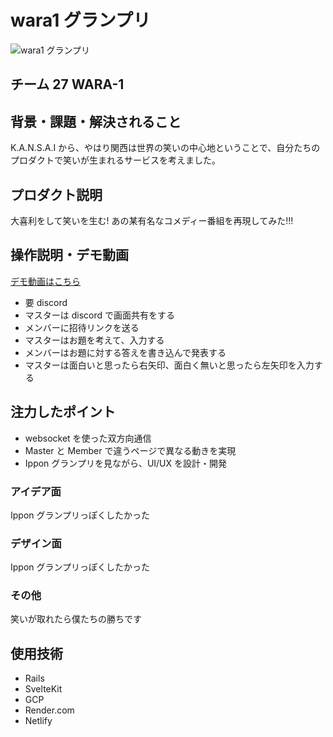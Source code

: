 # wara1 グランプリ

![wara1 グランプリ](https://wara1.netlify.app/images/logoWARA1.png)

## チーム 27 WARA-1

## 背景・課題・解決されること

<!-- テーマ「関西をいい感じに」に対して、考案するプロダクトがどういった(Why)背景から思いついたのか、どのよう(What)な課題があり、どのよう(How)に解決するのかを入力してください -->

K.A.N.S.A.I から、やはり関西は世界の笑いの中心地ということで、自分たちのプロダクトで笑いが生まれるサービスを考えました。

## プロダクト説明

大喜利をして笑いを生む!
あの某有名なコメディー番組を再現してみた!!!

## 操作説明・デモ動画

[デモ動画はこちら](https://youtu.be/A2XzHMFBNrE)

- 要 discord
- マスターは discord で画面共有をする
- メンバーに招待リンクを送る
- マスターはお題を考えて、入力する
- メンバーはお題に対する答えを書き込んで発表する
- マスターは面白いと思ったら右矢印、面白く無いと思ったら左矢印を入力する

## 注力したポイント

- websocket を使った双方向通信
- Master と Member で違うページで異なる動きを実現
- Ippon グランプリを見ながら、UI/UX を設計・開発

### アイデア面

Ippon グランプリっぽくしたかった

### デザイン面

Ippon グランプリっぽくしたかった

### その他

笑いが取れたら僕たちの勝ちです

## 使用技術

- Rails
- SvelteKit
- GCP
- Render.com
- Netlify

